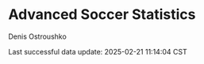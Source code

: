 # Advanced Soccer Statistics
Denis Ostroushko

<!-- gfm -->

Last successful data update: 2025-02-21 11:14:04 CST
